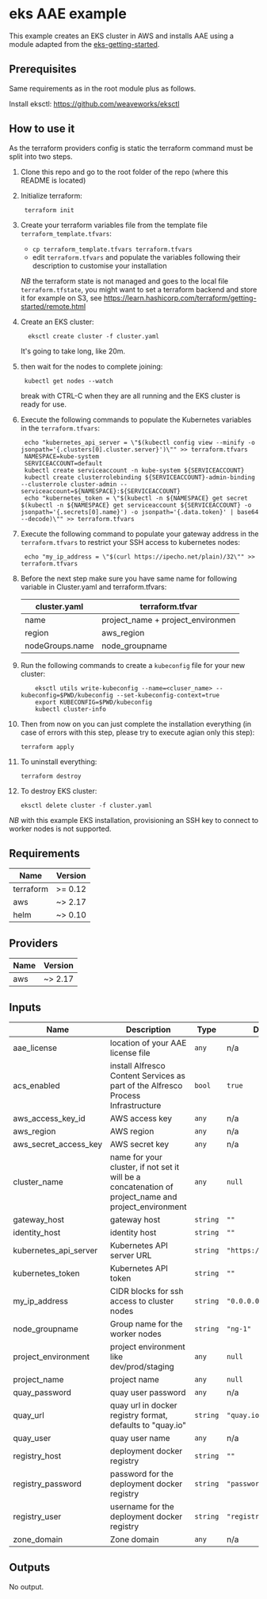 # eks AAE example

This example creates an EKS cluster in AWS and installs AAE using a module adapted from the [eks-getting-started](https://github.com/terraform-providers/terraform-provider-aws/tree/master/examples/eks-getting-started).

## Prerequisites

Same requirements as in the root module plus as follows.

   Install eksctl: https://github.com/weaveworks/eksctl

## How to use it

As the terraform providers config is static the terraform command must be split into two steps.

1. Clone this repo and go to the root folder of the repo (where this README is located)

2. Initialize terraform:

        terraform init

3. Create your terraform variables file from the template file `terraform_template.tfvars`:

    - `cp terraform_template.tfvars terraform.tfvars`
    - edit `terraform.tfvars` and populate the variables following their description to customise your installation

   *NB* the terraform state is not managed and goes to the local file `terraform.tfstate`,
   you might want to set a terraform backend and store it for example on S3, see <https://learn.hashicorp.com/terraform/getting-started/remote.html>

4. Create an EKS cluster:

         eksctl create cluster -f cluster.yaml

    It's going to take long, like 20m.

5.
   then wait for the nodes to complete joining:

        kubectl get nodes --watch

   break with CTRL-C when they are all running and the EKS cluster is ready for use.

6. Execute the following commands to populate the Kubernetes variables in the `terraform.tfvars`:

        echo "kubernetes_api_server = \"$(kubectl config view --minify -o jsonpath='{.clusters[0].cluster.server}')\"" >> terraform.tfvars
        NAMESPACE=kube-system
        SERVICEACCOUNT=default
        kubectl create serviceaccount -n kube-system ${SERVICEACCOUNT}
        kubectl create clusterrolebinding ${SERVICEACCOUNT}-admin-binding --clusterrole cluster-admin --serviceaccount=${NAMESPACE}:${SERVICEACCOUNT}
        echo "kubernetes_token = \"$(kubectl -n ${NAMESPACE} get secret $(kubectl -n ${NAMESPACE} get serviceaccount ${SERVICEACCOUNT} -o jsonpath='{.secrets[0].name}') -o jsonpath='{.data.token}' | base64 --decode)\"" >> terraform.tfvars
7. Execute the following command to populate your gateway address in the `terraform.tfvars` to restrict your SSH access to kubernetes nodes:

        echo "my_ip_address = \"$(curl https://ipecho.net/plain)/32\"" >> terraform.tfvars

8. Before the next step make sure you have same name for following variable in Cluster.yaml and terraform.tfvars:

     | cluster.yaml | terraform.tfvar |
     |------|-------------|
     | name   | project_name + project_environmen |
     | region | aws_region                        |
     | nodeGroups.name | node_groupname  |

9. Run the following commands to create a `kubeconfig` file for your new cluster:

           eksctl utils write-kubeconfig --name=<cluser_name> --kubeconfig=$PWD/kubeconfig --set-kubeconfig-context=true
           export KUBECONFIG=$PWD/kubeconfig
           kubectl cluster-info

10. Then from now on you can just complete the installation everything (in case of errors with this step, please try to execute agian only this step):

        terraform apply

11. To uninstall everything:

        terraform destroy

12. To destroy EKS cluster:

        eksctl delete cluster -f cluster.yaml


*NB* with this example EKS installation, provisioning an SSH key to connect to worker nodes is not supported.


<!-- BEGINNING OF PRE-COMMIT-TERRAFORM DOCS HOOK -->
## Requirements

| Name | Version |
|------|---------|
| terraform | >= 0.12 |
| aws | ~> 2.17 |
| helm | ~> 0.10 |

## Providers

| Name | Version |
|------|---------|
| aws | ~> 2.17 |

## Inputs

| Name | Description | Type | Default | Required |
|------|-------------|------|---------|:--------:|
| aae\_license | location of your AAE license file | `any` | n/a | yes |
| acs\_enabled | install Alfresco Content Services as part of the Alfresco Process Infrastructure | `bool` | `true` | no |
| aws\_access\_key\_id | AWS access key | `any` | n/a | yes |
| aws\_region | AWS region | `any` | n/a | yes |
| aws\_secret\_access\_key | AWS secret key | `any` | n/a | yes |
| cluster\_name | name for your cluster, if not set it will be a concatenation of project\_name and project\_environment | `any` | `null` | no |
| gateway\_host | gateway host | `string` | `""` | no |
| identity\_host | identity host | `string` | `""` | no |
| kubernetes\_api\_server | Kubernetes API server URL | `string` | `"https://kubernetes"` | no |
| kubernetes\_token | Kubernetes API token | `string` | `""` | no |
| my\_ip\_address | CIDR blocks for ssh access to cluster nodes | `string` | `"0.0.0.0/0"` | no |
| node\_groupname | Group name for the worker nodes | `string` | `"ng-1"` | no |
| project\_environment | project environment like dev/prod/staging | `any` | `null` | no |
| project\_name | project name | `any` | `null` | no |
| quay\_password | quay user password | `any` | n/a | yes |
| quay\_url | quay url in docker registry format, defaults to "quay.io" | `string` | `"quay.io"` | no |
| quay\_user | quay user name | `any` | n/a | yes |
| registry\_host | deployment docker registry | `string` | `""` | no |
| registry\_password | password for the deployment docker registry | `string` | `"password"` | no |
| registry\_user | username for the deployment docker registry | `string` | `"registry"` | no |
| zone\_domain | Zone domain | `any` | n/a | yes |

## Outputs

No output.

<!-- END OF PRE-COMMIT-TERRAFORM DOCS HOOK -->
